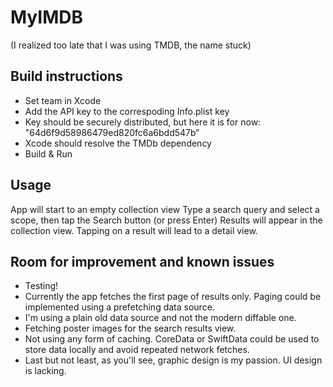 # MyIMDB
(I realized too late that I was using TMDB, the name stuck)

## Build instructions
- Set team in Xcode
- Add the API key to the correspoding Info.plist key
- Key should be securely distributed, but here it is for now: "64d6f9d58986479ed820fc6a6bdd547b"
- Xcode should resolve the TMDb dependency
- Build & Run

## Usage
App will start to an empty collection view
Type a search query and select a scope, then tap the Search button (or press Enter)
Results will appear in the collection view. Tapping on a result will lead to a detail view.

## Room for improvement and known issues
- Testing! 
- Currently the app fetches the first page of results only. Paging could be implemented using a prefetching data source.
- I'm using a plain old data source and not the modern diffable one.
- Fetching poster images for the search results view.
- Not using any form of caching. CoreData or SwiftData could be used to store data locally and avoid repeated network fetches.
- Last but not least, as you'll see, graphic design is my passion. UI design is lacking.
